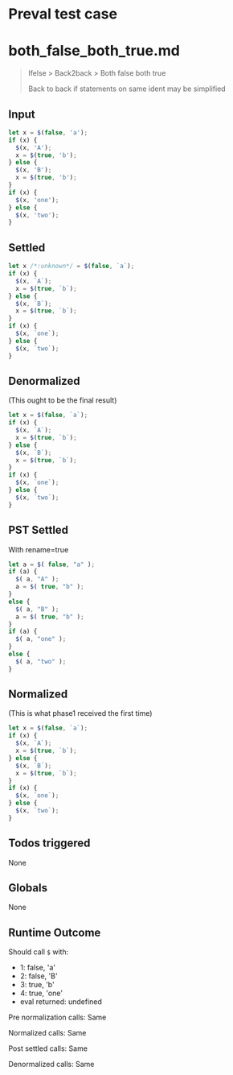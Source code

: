 # Preval test case

# both_false_both_true.md

> Ifelse > Back2back > Both false both true
>
> Back to back if statements on same ident may be simplified

## Input

`````js filename=intro
let x = $(false, 'a');
if (x) {
  $(x, 'A');
  x = $(true, 'b');
} else {
  $(x, 'B');
  x = $(true, 'b');
}
if (x) {
  $(x, 'one');
} else {
  $(x, 'two');
}
`````


## Settled


`````js filename=intro
let x /*:unknown*/ = $(false, `a`);
if (x) {
  $(x, `A`);
  x = $(true, `b`);
} else {
  $(x, `B`);
  x = $(true, `b`);
}
if (x) {
  $(x, `one`);
} else {
  $(x, `two`);
}
`````


## Denormalized
(This ought to be the final result)

`````js filename=intro
let x = $(false, `a`);
if (x) {
  $(x, `A`);
  x = $(true, `b`);
} else {
  $(x, `B`);
  x = $(true, `b`);
}
if (x) {
  $(x, `one`);
} else {
  $(x, `two`);
}
`````


## PST Settled
With rename=true

`````js filename=intro
let a = $( false, "a" );
if (a) {
  $( a, "A" );
  a = $( true, "b" );
}
else {
  $( a, "B" );
  a = $( true, "b" );
}
if (a) {
  $( a, "one" );
}
else {
  $( a, "two" );
}
`````


## Normalized
(This is what phase1 received the first time)

`````js filename=intro
let x = $(false, `a`);
if (x) {
  $(x, `A`);
  x = $(true, `b`);
} else {
  $(x, `B`);
  x = $(true, `b`);
}
if (x) {
  $(x, `one`);
} else {
  $(x, `two`);
}
`````


## Todos triggered


None


## Globals


None


## Runtime Outcome


Should call `$` with:
 - 1: false, 'a'
 - 2: false, 'B'
 - 3: true, 'b'
 - 4: true, 'one'
 - eval returned: undefined

Pre normalization calls: Same

Normalized calls: Same

Post settled calls: Same

Denormalized calls: Same
